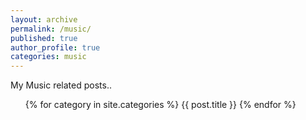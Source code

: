```yaml
---
layout: archive
permalink: /music/
published: true
author_profile: true
categories: music
---
```


My Music related posts..
<ul>
{% for category in site.categories %}
  {{ post.title }}
{% endfor %}
</ul>

